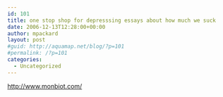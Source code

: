 ```yaml
---
id: 101
title: one stop shop for depresssing essays about how much we suck
date: 2006-12-13T12:28:00+00:00
author: mpackard
layout: post
#guid: http://aquamap.net/blog/?p=101
#permalink: /?p=101
categories:
  - Uncategorized
---
```

http://www.monbiot.com/
